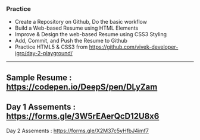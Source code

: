 ### Practice
- Create a Repository on Github, Do the basic workflow
- Build a Web-based Resume using HTML Elements
- Improve & Design the web-based Resume using CSS3 Styling
- Add, Commit, and Push the Resume to Github
- Practice HTML5 & CSS3 from https://github.com/vivek-developer-igro/day-2-playground/
---
Sample Resume : https://codepen.io/DeepS/pen/DLyZam
---
Day 1 Assements : https://forms.gle/3W5rEAerQcD12U8x6
---
Day 2 Assements : https://forms.gle/X2M37c5yHfbJ4imf7
